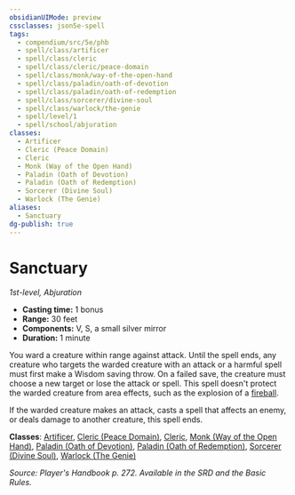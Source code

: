 ```yaml
---
obsidianUIMode: preview
cssclasses: json5e-spell
tags:
  - compendium/src/5e/phb
  - spell/class/artificer
  - spell/class/cleric
  - spell/class/cleric/peace-domain
  - spell/class/monk/way-of-the-open-hand
  - spell/class/paladin/oath-of-devotion
  - spell/class/paladin/oath-of-redemption
  - spell/class/sorcerer/divine-soul
  - spell/class/warlock/the-genie
  - spell/level/1
  - spell/school/abjuration
classes:
  - Artificer
  - Cleric (Peace Domain)
  - Cleric
  - Monk (Way of the Open Hand)
  - Paladin (Oath of Devotion)
  - Paladin (Oath of Redemption)
  - Sorcerer (Divine Soul)
  - Warlock (The Genie)
aliases:
  - Sanctuary
dg-publish: true
---
```

# Sanctuary
*1st-level, Abjuration*  

- **Casting time:** 1 bonus
- **Range:** 30 feet
- **Components:** V, S, a small silver mirror
- **Duration:** 1 minute

You ward a creature within range against attack. Until the spell ends, any creature who targets the warded creature with an attack or a harmful spell must first make a Wisdom saving throw. On a failed save, the creature must choose a new target or lose the attack or spell. This spell doesn't protect the warded creature from area effects, such as the explosion of a [fireball](/Admin/CLI/spells/fireball.md).

If the warded creature makes an attack, casts a spell that affects an enemy, or deals damage to another creature, this spell ends.

**Classes**: [Artificer](/Admin/CLI/classes/artificer-tce.md), [Cleric (Peace Domain)](/Admin/CLI/classes/cleric-peace-domain-tce.md), [Cleric](/Admin/CLI/classes/cleric.md), [Monk (Way of the Open Hand)](/Admin/CLI/classes/monk-way-of-the-open-hand.md), [Paladin (Oath of Devotion)](/Admin/CLI/classes/paladin-oath-of-devotion.md), [Paladin (Oath of Redemption)](/Admin/CLI/classes/paladin-oath-of-redemption-xge.md), [Sorcerer (Divine Soul)](/Admin/CLI/classes/sorcerer-divine-soul-xge.md), [Warlock (The Genie)](/Admin/CLI/classes/warlock-the-genie-tce.md)

*Source: Player's Handbook p. 272. Available in the SRD and the Basic Rules.*